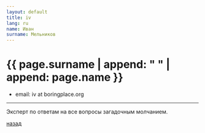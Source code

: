 ```yaml
---
layout: default
title: iv
lang: ru
name: Иван
surname: Мельников
---
```


# [](#header-1) {{ page.surname | append: " " | append: page.name }}

* email: iv at boringplace.org

_________

Эксперт по ответам на все вопросы загадочным
молчанием.

[назад](../experts/)

